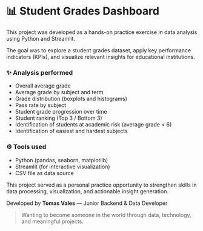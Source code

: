 # 📊 Student Grades Dashboard

This project was developed as a hands-on practice exercise in data analysis using Python and Streamlit.

The goal was to explore a student grades dataset, apply key performance indicators (KPIs), and visualize relevant insights for educational institutions.

### ✨ Analysis performed

- Overall average grade
- Average grade by subject and term
- Grade distribution (boxplots and histograms)
- Pass rate by subject
- Student grade progression over time
- Student ranking (Top 3 / Bottom 3)
- Identification of students at academic risk (average grade < 6)
- Identification of easiest and hardest subjects

### ⚙️ Tools used

- Python (pandas, seaborn, matplotlib)
- Streamlit (for interactive visualization)
- CSV file as data source

This project served as a personal practice opportunity to strengthen skills in data processing, visualization, and actionable insight generation.

Developed by **Tomas Vales** — Junior Backend & Data Developer  
> Wanting to become someone in the world through data, technology, and meaningful projects.
